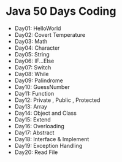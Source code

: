# Java 50 Days Coding

- Day01: HelloWorld
- Day02: Covert Temperature
- Day03: Math
- Day04: Character
- Day05: String
- Day06: IF...Else
- Day07: Switch
- Day08: While
- Day09: Palindrome
- Day10: GuessNumber
- Day11: Function
- Day12: Private , Public , Protected
- Day13: Array
- Day14: Object and Class
- Day15: Extend
- Day16: Overloading
- Day17: Abstract
- Day18: Interface & Implement
- Day19: Exception Handling
- Day20: Read File